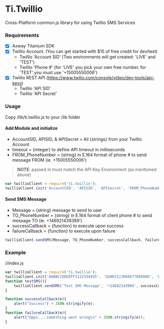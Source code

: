 # Ti.Twillio
Cross-Platform common.js library for using Twillio SMS Services

### Requirements
- [x] Axway Titanium SDK
- [x] Twillio Account. (You can get started with $15 of free credit for dev/test)
  - Twillio 'Account SID'  (Two environments will get created: 'LIVE' and 'TEST')
  - Twillio 'Phone #'  (for 'LIVE' you pick your own free number.  for 'TEST' you must use '+15005550006')
- [x] Twillio REST API (https://www.twilio.com/console/video/dev-tools/api-keys)
  - Twillio 'API SID'
  - Twillio 'API Secret'
  
### Usage
Copy /lib/ti.twillio.js to your /lib folder
  
  
  #### Add Module and initialize
  * AccountSID, APISID, & APISecret = All {strings} from your Twillio Account
  * timeout = {integer} to define API timeout in milliseconds
  * FROM_PhoneNumber = {string} in E.164 format of phone # to send message FROM (ie. +15005550006')
  > **NOTE**: passed in must match the API Key Environment (as mentioned above)
  ```javascript
  var twillioClient = require('ti.twillio');
  twillioClient.init('AccountSID', 'APISID', 'APISecret', 'FROM_PhoneNumber', timeout);
  ```
  
  #### Send SMS Message
  * Message = {string} message to send to user
  * TO_PhoneNumber = {string} in E.164 format of client phone # to send message TO (ie. +146921439389')
  * successCallback = {function} to execute upon success
  * failureCallback = {function} to execute upon failure
  ```javascript
  twillioClient.sendSMS(Message, TO_PhoneNumber, successCallback, failureCallback);
  ```


### Example
//index.js
```javascript
var twillioClient = require('ti.twillio');
twillioClient.init('AABBCCDDEEFF1122334455', 'GGHHIIJJKK6677889900', 'LLMMNNOOPPQQ22446688', '+5005550006', 6000);
function testSMS(){
	twillioClient.sendSMS('Test SMS Message', '+14692143989', successCallback, failureCallback);
}

function successCallback(e){
	alert("Success") + JSON.stringify(e);
}
function failureCallback(e){
	alert("Opps....something went wrong\n" + JSON.stringify(e));
}
```
